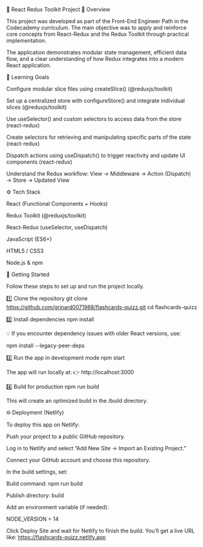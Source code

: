 🧠 React Redux Toolkit Project
📘 Overview

This project was developed as part of the Front-End Engineer Path in the Codecademy curriculum.
The main objective was to apply and reinforce core concepts from React-Redux and the Redux Toolkit through practical implementation.

The application demonstrates modular state management, efficient data flow, and a clear understanding of how Redux integrates into a modern React application.

🎯 Learning Goals

Configure modular slice files using createSlice() (@reduxjs/toolkit)

Set up a centralized store with configureStore() and integrate individual slices (@reduxjs/toolkit)

Use useSelector() and custom selectors to access data from the store (react-redux)

Create selectors for retrieving and manipulating specific parts of the state (react-redux)

Dispatch actions using useDispatch() to trigger reactivity and update UI components (react-redux)

Understand the Redux workflow:
View → Middleware → Action (Dispatch) → Store → Updated View

⚙️ Tech Stack

React (Functional Components + Hooks)

Redux Toolkit (@reduxjs/toolkit)

React-Redux (useSelector, useDispatch)

JavaScript (ES6+)

HTML5 / CSS3

Node.js & npm

🚀 Getting Started

Follow these steps to set up and run the project locally.

1️⃣ Clone the repository
git clone https://github.com/grinard0071988/flashcards-quizz.git
cd flashcards-quizz

2️⃣ Install dependencies
npm install


💡 If you encounter dependency issues with older React versions, use:

npm install --legacy-peer-deps

3️⃣ Run the app in development mode
npm start


The app will run locally at:
👉 http://localhost:3000

4️⃣ Build for production
npm run build


This will create an optimized build in the /build directory.

🌐 Deployment (Netlify)

To deploy this app on Netlify:

Push your project to a public GitHub repository.

Log in to Netlify
 and select “Add New Site → Import an Existing Project.”

Connect your GitHub account and choose this repository.

In the build settings, set:

Build command: npm run build

Publish directory: build

Add an environment variable (if needed):

NODE_VERSION = 14


Click Deploy Site and wait for Netlify to finish the build.
You’ll get a live URL like:
https://flashcards-quizz.netlify.app
